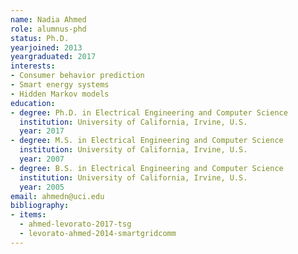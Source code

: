 ```yaml
---
name: Nadia Ahmed
role: alumnus-phd
status: Ph.D.
yearjoined: 2013
yeargraduated: 2017
interests:
- Consumer behavior prediction
- Smart energy systems
- Hidden Markov models
education:
- degree: Ph.D. in Electrical Engineering and Computer Science
  institution: University of California, Irvine, U.S.
  year: 2017
- degree: M.S. in Electrical Engineering and Computer Science
  institution: University of California, Irvine, U.S.
  year: 2007
- degree: B.S. in Electrical Engineering and Computer Science
  institution: University of California, Irvine, U.S.
  year: 2005
email: ahmedn@uci.edu
bibliography:
- items:
  - ahmed-levorato-2017-tsg
  - levorato-ahmed-2014-smartgridcomm
---
```

